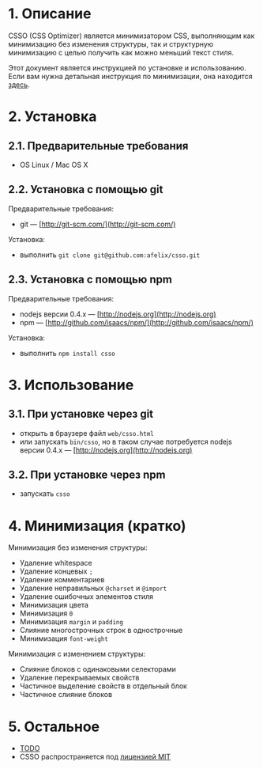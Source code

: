 # 1. Описание

CSSO (CSS Optimizer) является минимизатором CSS, выполняющим как минимизацию без изменения структуры, так и структурную минимизацию с целью получить как можно меньший текст стиля.

Этот документ является инструкцией по установке и использованию. Если вам нужна детальная инструкция по минимизации, она находится [здесь](https://github.com/afelix/csso/blob/master/MANUAL.ru.md).

# 2. Установка

## 2.1. Предварительные требования

* OS Linux / Mac OS X

## 2.2. Установка с помощью git

Предварительные требования:

* git&nbsp;— [http://git-scm.com/](http://git-scm.com/)

Установка:

* выполнить `git clone git@github.com:afelix/csso.git`

## 2.3. Установка с помощью npm

Предварительные требования:

* nodejs версии 0.4.x&nbsp;— [http://nodejs.org](http://nodejs.org)
* npm&nbsp;— [http://github.com/isaacs/npm/](http://github.com/isaacs/npm/)

Установка:

* выполнить `npm install csso`

# 3. Использование

## 3.1. При установке через git

* открыть в браузере файл `web/csso.html`
* или запускать `bin/csso`, но в таком случае потребуется nodejs версии 0.4.x&nbsp;— [http://nodejs.org](http://nodejs.org)

## 3.2. При установке через npm

* запускать `csso`

# 4. Минимизация (кратко)

Минимизация без изменения структуры:

* Удаление whitespace
* Удаление концевых `;`
* Удаление комментариев
* Удаление неправильных `@charset` и `@import`
* Удаление ошибочных элементов стиля
* Минимизация цвета
* Минимизация `0`
* Минимизация `margin` и `padding`
* Слияние многострочных строк в однострочные
* Минимизация `font-weight`

Минимизация с изменением структуры:

* Слияние блоков с одинаковыми селекторами
* Удаление перекрываемых свойств
* Частичное выделение свойств в отдельный блок
* Частичное слияние блоков

# 5. Остальное

* [TODO](https://github.com/afelix/csso/blob/master/TODO.md)
* CSSO распространяется под [лицензией MIT](https://github.com/afelix/csso/blob/master/MIT-LICENSE.txt)
